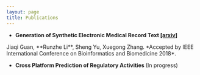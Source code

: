 ```yaml
---
layout: page
title: Publications
---
```


- <b>Generation of Synthetic Electronic Medical Record Text
[[arxiv]](https://arxiv.org/abs/1812.02793)
 </b>  
Jiaqi Guan, **Runzhe Li**, Sheng Yu, Xuegong Zhang. *Accepted by IEEE International Conference on Bioinformatics and Biomedicine 2018*.

- <b>Cross Platform Prediction of Regulatory Activities </b>  (In progress)
